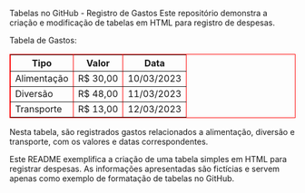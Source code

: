 Tabelas no GitHub - Registro de Gastos
Este repositório demonstra a criação e modificação de tabelas em HTML para registro de despesas.

Tabela de Gastos:
<table border="1" cellpadding="10" bordercolor="red">
  <tr>
    <th>Tipo</th>
    <th>Valor</th>
    <th>Data</th>
  </tr>
  <tr>
    <td>Alimentação</td>
    <td>R$ 30,00</td>
    <td>10/03/2023</td>
  </tr>
  <tr>
    <td>Diversão</td>
    <td>R$ 48,00</td>
    <td>11/03/2023</td>
  </tr>
  <tr>
    <td>Transporte</td>
    <td>R$ 13,00</td>
    <td>12/03/2023</td>
  </tr>
</table>
Nesta tabela, são registrados gastos relacionados a alimentação, diversão e transporte, com os valores e datas correspondentes.

Este README exemplifica a criação de uma tabela simples em HTML para registrar despesas. As informações apresentadas são fictícias e servem apenas como exemplo de formatação de tabelas no GitHub.
